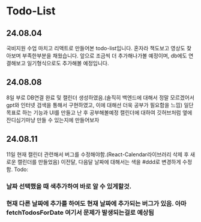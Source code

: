 # Todo-List

## 24.08.04
국비지원 수업 마치고 리액트로 만들어본 todo-list입니다.
혼자라 책도보고 영상도 찾아보며 부족한부분을 채웠습니다.
앞으로 조금씩 더 추가해나가볼 예정이며, db에도 연결해보고 일기형식으로도 추가해볼 예정입니다.

## 24.08.08
8일 부로 DB연결 완료 및 캘린더 생성하였음.(솔직히 백엔드에 대해서 정말 모르겠어서 gpt와 인터넷 검색을 통해서 구현하였고, 이에 대해선 더욱 공부가 필요함을 느낌)
일단 목표로 하는 기능과 UI를 만들고 난 후 공부해볼예정
캘린더에 대하여 깃허브처럼 옆에 잔디심기마냥 만들 수 있는지에 만들어보자

## 24.08.11
11일 현재 캘린더 관련해서 버그를 수정해야함.(React-Calendar라이브러리 삭제 후 새로운 캘린더를 만들었음)
이전달, 다음달 날짜에 대해서는 색을 #ddd로 변경하게 수정함.
Todo:
### 날짜 선택했을 때 색추가하여 바로 알 수 있게할것.
### 현재 다른 날짜에 추가를 하여도 현재 날짜에 추가되는 버그가 있음. 아마 fetchTodosForDate 여기서 문제가 발생되는걸로 예상됨
